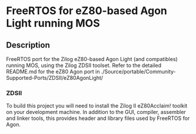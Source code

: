 <h1>FreeRTOS for eZ80-based Agon Light running MOS</h1>

<h2>Description</h2>
FreeRTOS port for the Zilog eZ80-based Agon Light (and compatibles) running MOS, 
using the Zilog ZDSII toolset. Refer to the detailed README.md for the eZ80 Agon 
port in ./Source/portable/Community-Supported-Ports/ZDSII/eZ80AgonLight/

<h3>ZDSII</h3>
To build this project you will need to install the Zilog II eZ80Acclaim! toolkit
on your development machine. In addition to the GUI, compiler, assembler and 
linker tools, this provides header and library files used by FreeRTOS for Agon.
